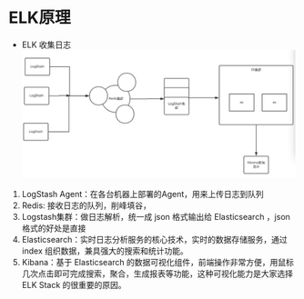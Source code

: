 # ELK原理

- ELK 收集日志
![elk](media/elk.png)

1. LogStash Agent：在各台机器上部署的Agent，用来上传日志到队列
2. Redis: 接收日志的队列，削峰填谷，
3. Logstash集群：做日志解析，统一成 json 格式输出给 Elasticsearch ，json 格式的好处是直接
4. Elasticsearch：实时日志分析服务的核心技术，实时的数据存储服务，通过 index 组织数据，兼具强大的搜索和统计功能。
5. Kibana：基于 Elasticsearch 的数据可视化组件，前端操作非常方便，用鼠标几次点击即可完成搜索，聚合，生成报表等功能，这种可视化能力是大家选择 ELK Stack 的很重要的原因。

